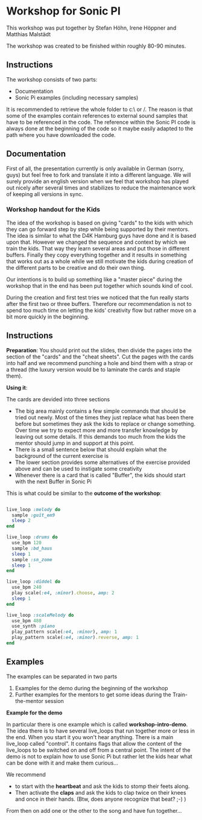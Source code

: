 # Workshop for Sonic PI

This workshop was put together by Stefan Höhn, Irene Höppner and Matthias Malstädt

The workshop was created to be finished within roughly 80-90 minutes.

## Instructions
The workshop consists of two parts:
* Documentation
* Sonic Pi examples (including necessary samples)

It is recommended to retrieve the whole folder to c:\ or /. The reason is that some of the examples contain references to external sound samples that have to be referenced in the code. The reference within the Sonic PI code is always done at the beginning of the code so it maybe easily adapted to the path where you have downloaded the code.

## Documentation
First of all, the presentation currently is only available in German (sorry, guys) but feel free to fork and translate it into a different language. We will surely provide an english version when we feel that workshop has played out nicely after several times and stabilizes to reduce the maintenance work of keeping all versions in sync.

### Workshop handout for the Kids
The idea of the workshop is based on giving "cards" to the kids with which they can go forward step by step while being supported by their mentors. The idea is similar to what the D4K Hamburg guys have done and it is based upon that. However we changed the sequence and context by which we train the kids. That way they learn several areas and put those in different buffers. Finally they copy everything together and it results in something that works out as a whole while we still motivate the kids during creation of the different parts to be creative and do their own thing. 

Our intentions is to build up something like a "master piece" during the workshop that in the end has been put together which sounds kind of cool.

During the creation and first test tries we noticed that the fun really starts after the first two or three buffers. Therefore our recommendation is not to spend too much time on letting the kids' creativity flow but rather move on a bit more quickly in the beginning.


## Instructions

**Preparation**: You should print out the slides, then divide the pages into the section of the "cards" and the "cheat sheets". Cut the pages with the cards into half and we recommend punching a hole and bind them with a strap or a thread (the luxury version would be to laminate the cards and staple them).

**Using it**:  

The cards are devided into three sections
* The big area mainly contains a few simple commands that should be tried out newly. Most of the times they just replace what has been there before but sometimes they ask the kids to replace or change something. Over time we try to expect more and more transfer knowledge by leaving out some details. If this demands too much from the kids the mentor should jump in and support at this point.
* There is a small sentence below that should explain what the background of the current exercise is
* The lower section provides some alternatives of the exercise provided above and can be used to instigate some creativity
* Whenever there is a card that is called "Buffer", the kids should start with the next Buffer in Sonic Pi

This is what could be similar to the **outcome of the workshop**:

```ruby

live_loop :melody do
  sample :guit_em9
  sleep 2
end

live_loop :drums do
  use_bpm 120
  sample :bd_haus
  sleep 1
  sample :sn_zome
  sleep 1
end

live_loop :diddel do
  use_bpm 240
  play scale(:e4, :minor).choose, amp: 2
  sleep 1
end

live_loop :scaleMelody do
  use_bpm 480
  use_synth :piano
  play_pattern scale(:e4, :minor), amp: 1
  play_pattern scale(:e4, :minor).reverse, amp: 1
end

```

## Examples

The examples can be separated in two parts

1) Examples for the demo during the beginning of the workshop
2) Further examples for the mentors to get some ideas during the Train-the-mentor session

**Example for the demo**

In particular there is one example which is called __workshop-intro-demo__. The idea there is to have several live_loops that run together more or less in the end. When you start it you won't hear anything. There is a main live_loop called "control". It contains flags that allow the content of the live_loops to be switched on and off from a central point. The intent of the demo is not to explain how to use Sonic Pi but rather let the kids hear what can be done with it and make them curious...

We recommend 
* to start with the __heartbeat__ and ask the kids to stomp their feets along. 
* Then activate the __claps__ and ask the kids to clap twice on their knees and once in their hands.  (Btw, does anyone recognize that beat? ;-) )

From then on add one or the other to the song and have fun together...
